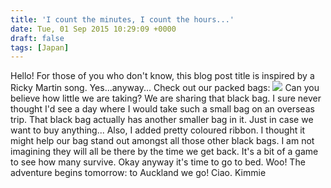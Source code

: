 ```yaml
---
title: 'I count the minutes, I count the hours...'
date: Tue, 01 Sep 2015 10:29:09 +0000
draft: false
tags: [Japan]
---
```


Hello! For those of you who don't know, this blog post title is inspired by a Ricky Martin song. Yes...anyway... Check out our packed bags: [![](https://jovialdragon.files.wordpress.com/2015/09/img_0805.jpg)](https://jovialdragon.files.wordpress.com/2015/09/img_0805.jpg) Can you believe how little we are taking? We are sharing that black bag. I sure never thought I'd see a day where I would take such a small bag on an overseas trip. That black bag actually has another smaller bag in it. Just in case we want to buy anything... Also, I added pretty coloured ribbon. I thought it might help our bag stand out amongst all those other black bags. I am not imagining they will all be there by the time we get back. It's a bit of a game to see how many survive. Okay anyway it's time to go to bed. Woo! The adventure begins tomorrow: to Auckland we go! Ciao. Kimmie